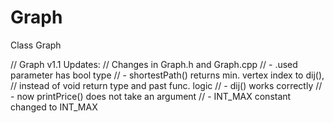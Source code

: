 # Graph
Class Graph

// Graph v1.1 Updates:
// Changes in Graph.h and Graph.cpp
// - .used parameter has bool type
// - shortestPath() returns min. vertex index to dij(),
//	instead of void return type and past func. logic
// - dij() works correctly
// - now printPrice() does not take an argument
// - INT_MAX constant changed to INT_MAX
